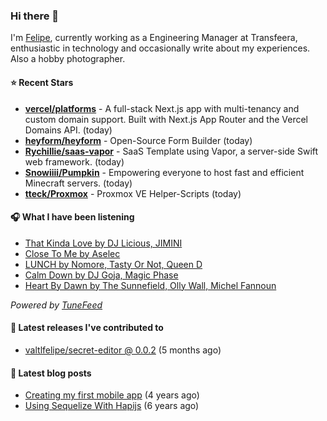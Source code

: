 ### Hi there 👋

I'm [Felipe](https://felipevm.com), currently working as a Engineering Manager at Transfeera, enthusiastic in technology and occasionally write about my experiences. Also a hobby photographer.

#### ⭐ Recent Stars
- **[vercel/platforms](https://github.com/vercel/platforms)** - A full-stack Next.js app with multi-tenancy and custom domain support. Built with Next.js App Router and the Vercel Domains API. (today)
- **[heyform/heyform](https://github.com/heyform/heyform)** - Open-Source Form Builder (today)
- **[Rychillie/saas-vapor](https://github.com/Rychillie/saas-vapor)** - SaaS Template using Vapor, a server-side Swift web framework. (today)
- **[Snowiiii/Pumpkin](https://github.com/Snowiiii/Pumpkin)** - Empowering everyone to host fast and efficient Minecraft servers. (today)
- **[tteck/Proxmox](https://github.com/tteck/Proxmox)** - Proxmox VE Helper-Scripts (today)

#### 🎧 What I have been listening
- [That Kinda Love by DJ Licious, JIMINI](https://open.spotify.com/track/1Mpo8ZIbEYMVQYZeEHlF15)
- [Close To Me by Aselec](https://open.spotify.com/track/28T738J7MBniDTJsHjLCXD)
- [LUNCH by Nomore, Tasty Or Not, Queen D](https://open.spotify.com/track/1qXocnPCGMbNpsz9MRiwy6)
- [Calm Down by DJ Goja, Magic Phase](https://open.spotify.com/track/28Y0lMcpwX7eZyMVfhbaUm)
- [Heart By Dawn by The Sunnefield, Olly Wall, Michel Fannoun](https://open.spotify.com/track/21mBE3LlK1H3Vb6NHWt8wp)

_Powered by [TuneFeed](https://tunefeed.app?ref=valtlfelipe-gh-profile)_ 

#### 🚀 Latest releases I've contributed to


- [valtlfelipe/secret-editor @ 0.0.2](https://github.com/valtlfelipe/secret-editor/releases/tag/0.0.2) (5 months ago)

#### 📄 Latest blog posts
- [Creating my first mobile app](https://felipevm.com/posts/creating-my-first-mobile-app/) (4 years ago)
- [Using Sequelize With Hapijs](https://felipevm.com/posts/using-sequelize-with-hapijs/) (6 years ago)
